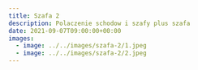 ```yaml
---
title: Szafa 2
description: Polaczenie schodow i szafy plus szafa
date: 2021-09-07T09:00:00+00:00
images:
  - image: ../../images/szafa-2/1.jpeg
  - image: ../../images/szafa-2/2.jpeg
---
```

